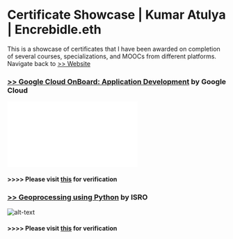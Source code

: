 # Certificate Showcase | Kumar Atulya | Encrebidle.eth
This is a showcase of certificates that I have been awarded on completion of several courses, specializations, and MOOCs from different platforms.
Navigate back to [>> Website](https://encrebidle.com) 


### [>>  Google Cloud OnBoard: Application Development](courselink) by Google Cloud

![alt-text](EC_01(9516).pdf)

#### >>>> Please visit [this](verifylink) for verification

### [>>  Geoprocessing using Python](courselink) by ISRO

![alt-text](gitcertlink")

#### >>>> Please visit [this](verifylink) for verification
